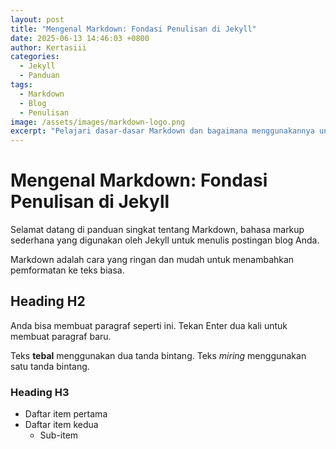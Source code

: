 ```yaml
---
layout: post
title: "Mengenal Markdown: Fondasi Penulisan di Jekyll"
date: 2025-06-13 14:46:03 +0800
author: Kertasiii
categories:
  - Jekyll
  - Panduan
tags:
  - Markdown
  - Blog
  - Penulisan
image: /assets/images/markdown-logo.png
excerpt: "Pelajari dasar-dasar Markdown dan bagaimana menggunakannya untuk menulis konten yang indah dan terstruktur di situs Jekyll Anda."
---
```


# Mengenal Markdown: Fondasi Penulisan di Jekyll

Selamat datang di panduan singkat tentang Markdown, bahasa markup sederhana yang digunakan oleh Jekyll untuk menulis postingan blog Anda.

Markdown adalah cara yang ringan dan mudah untuk menambahkan pemformatan ke teks biasa.

## Heading H2

Anda bisa membuat paragraf seperti ini. Tekan Enter dua kali untuk membuat paragraf baru.

Teks **tebal** menggunakan dua tanda bintang. Teks *miring* menggunakan satu tanda bintang.

### Heading H3

* Daftar item pertama
* Daftar item kedua
    * Sub-item

